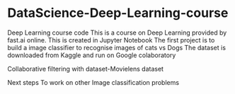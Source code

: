 # DataScience-Deep-Learning-course
Deep Learning course code
This is a course on Deep Learning provided by fast.ai online. This is created in Jupyter Notebook
The first project is to build a image classifier to recognise images of cats vs Dogs
The dataset is downloaded from Kaggle and run on Google colaboratory
  
  Collaborative filtering with dataset-Movielens dataset

Next steps
To work on other Image classification problems
